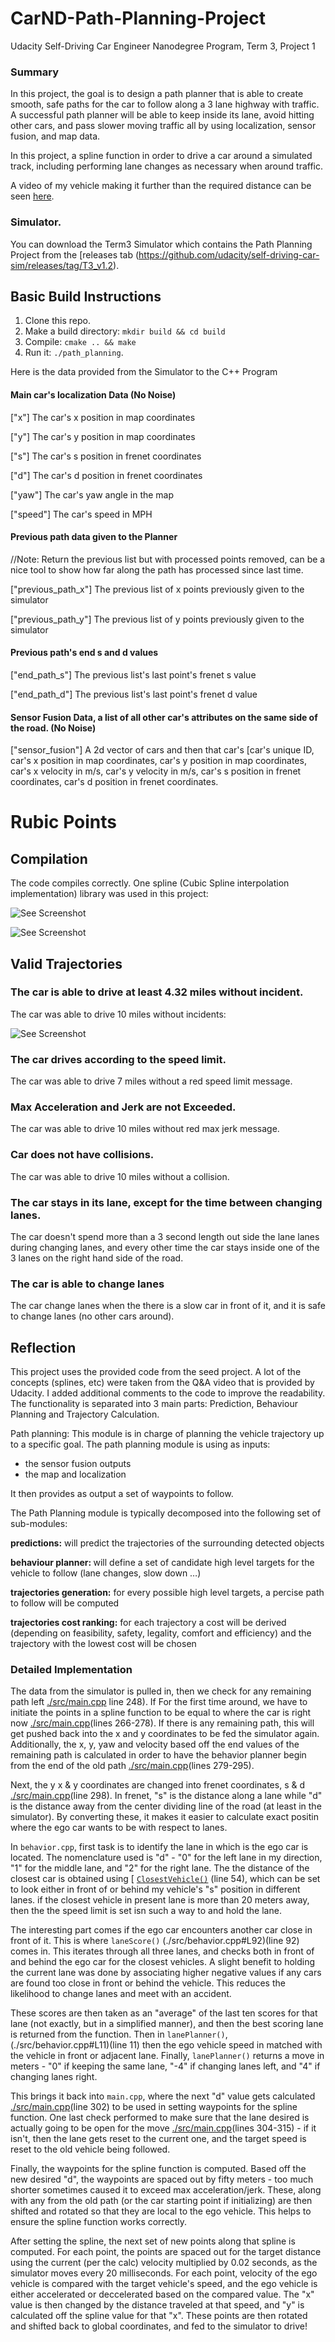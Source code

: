 # CarND-Path-Planning-Project
Udacity Self-Driving Car Engineer Nanodegree Program, Term 3, Project 1

### Summary

In this project, the goal is to design a path planner that is able to create smooth, safe paths for the car to follow along a 3 lane highway with traffic. A successful path planner will be able to keep inside its lane, avoid hitting other cars, and pass slower moving traffic all by using localization, sensor fusion, and map data.

In this project, a spline function in order to drive a car around a simulated track, including performing lane changes as necessary when around traffic.

A video of my vehicle making it further than the required distance can be seen [here](https://www.youtube.com/watch?v=???).



### Simulator.
You can download the Term3 Simulator which contains the Path Planning Project from the [releases tab (https://github.com/udacity/self-driving-car-sim/releases/tag/T3_v1.2).  


## Basic Build Instructions

1. Clone this repo.
2. Make a build directory: `mkdir build && cd build`
3. Compile: `cmake .. && make`
4. Run it: `./path_planning`.

Here is the data provided from the Simulator to the C++ Program

#### Main car's localization Data (No Noise)

["x"] The car's x position in map coordinates

["y"] The car's y position in map coordinates

["s"] The car's s position in frenet coordinates

["d"] The car's d position in frenet coordinates

["yaw"] The car's yaw angle in the map

["speed"] The car's speed in MPH

#### Previous path data given to the Planner

//Note: Return the previous list but with processed points removed, can be a nice tool to show how far along
the path has processed since last time. 

["previous_path_x"] The previous list of x points previously given to the simulator

["previous_path_y"] The previous list of y points previously given to the simulator

#### Previous path's end s and d values 

["end_path_s"] The previous list's last point's frenet s value

["end_path_d"] The previous list's last point's frenet d value

#### Sensor Fusion Data, a list of all other car's attributes on the same side of the road. (No Noise)

["sensor_fusion"] A 2d vector of cars and then that car's [car's unique ID, car's x position in map coordinates, car's y position in map coordinates, car's x velocity in m/s, car's y velocity in m/s, car's s position in frenet coordinates, car's d position in frenet coordinates. 

# Rubic Points
## Compilation
The code compiles correctly. One spline (Cubic Spline interpolation implementation) library was used in this project:

![See Screenshot](./images/cmake_screenshot.PNG)

![See Screenshot](./images/make_screenshot.PNG)

## Valid Trajectories
### The car is able to drive at least 4.32 miles without incident.
The car was able to drive 10 miles without incidents:

![See Screenshot](./images/7miles.png)


### The car drives according to the speed limit.
The car was able to drive 7 miles without a red speed limit message.

### Max Acceleration and Jerk are not Exceeded.
The car was able to drive 10 miles without red max jerk message.

### Car does not have collisions.
The car was able to drive 10 miles without a collision.

### The car stays in its lane, except for the time between changing lanes.
The car doesn't spend more than a 3 second length out side the lane lanes during changing lanes, and every other time the car stays inside one of the 3 lanes on the right hand side of the road.

### The car is able to change lanes
The car change lanes when the there is a slow car in front of it, and it is safe to change lanes (no other cars around).


## Reflection
This project uses the provided code from the seed project. A lot of the concepts (splines, etc) were taken from the Q&A video that is provided by Udacity. I added additional comments to the code to improve the readability. The functionality is separated into 3 main parts: Prediction, Behaviour Planning and Trajectory Calculation.

Path planning: This module is in charge of planning the vehicle trajectory up to a specific goal.
The path planning module is using as inputs:
- the sensor fusion outputs
- the map and localization

It then provides as output a set of waypoints to follow.

The Path Planning module is typically decomposed into the following set of sub-modules:

<B>predictions:</B> will predict the trajectories of the surrounding detected objects

<B> behaviour planner: </B> will define a set of candidate high level targets for the vehicle to follow (lane changes, slow down …)

<B> trajectories generation:</B> for every possible high level targets, a percise path to follow will be computed

<B> trajectories cost ranking:</B> for each trajectory a cost will be derived (depending on feasibility, safety, legality, comfort and efficiency) and the trajectory with the lowest cost will be chosen


### Detailed Implementation

The data from the simulator is pulled in, then we check for any remaining path left [./src/main.cpp](./src/main.cpp#L248) line 248). If For the first time around, we have to initiate the points in a spline function to be equal to where the car is right now [./src/main.cpp](./src/main.cpp#L266)(lines 266-278). If there is any remaining path, this will get pushed back into the x and y coordinates to be fed the simulator again. Additionally,  the x, y, yaw and velocity based off the end values of the remaining path is calculated in order to have the behavior planner begin from the end of the old path [./src/main.cpp](./src/main.cpp#L279)(lines 279-295).

Next, the y x & y coordinates are changed into frenet coordinates, s & d [./src/main.cpp](./src/main.cpp#L298)(line 298). In frenet, "s" is the distance along a lane while "d" is the distance away from the center dividing line of the road (at least in the simulator). By converting these, it makes it easier to calculate exact positin where the ego car wants to be with respect to lanes.

In `behavior.cpp`, first task is to identify the lane in which is the ego car is located. The nomenclature used is  "d" - "0" for the left lane in my direction, "1" for the middle lane, and "2" for the right lane. The the distance of the closest car is obtained using [ [`ClosestVehicle()`](./src/behavior.cpp#L54) (line 54), which can be set to look either in front of or behind my vehicle's "s" position in different lanes.  if the closest vehicle in present lane is more than 20 meters away, then the the speed limit is set isn such a way to and hold the lane.

The interesting part comes if the ego car encounters  another car close in front of it. This is where `laneScore()` (./src/behavior.cpp#L92)(line 92) comes in. This iterates through all three lanes, and checks both in front of and behind the ego car for the closest vehicles. A slight benefit to holding the current lane was done by associating higher negative values if any cars are found too close in front or behind the vehicle. This reduces the likelihood to change lanes and meet with an accident.

These scores are then taken as an "average" of the last ten scores for that lane (not exactly, but in a simplified manner), and then the best scoring lane is returned from the function. Then in `lanePlanner()`, (./src/behavior.cpp#L11)(line 11) then the ego vehicle speed in matched with the vehicle in front or adjacent lane. Finally, `lanePlanner()` returns a move in meters - "0" if keeping the same lane, "-4" if changing lanes left, and "4" if changing lanes right.

This brings it back into `main.cpp`, where the next "d" value gets calculated [./src/main.cpp](./src/main.cpp#L302)(line 302) to be used in setting waypoints for the spline function. One last check performed to make sure that the lane desired is actually going to be open for the move [./src/main.cpp](./src/main.cpp#L304)(lines 304-315) - if it isn't, then the lane gets reset to the current one, and the target speed is reset to the old vehicle being followed.

Finally, the waypoints for the spline function is computed. Based off the new desired "d",  the waypoints are spaced out by fifty meters - too much shorter sometimes caused it to exceed max acceleration/jerk. These, along with any from the old path (or the car starting point if initializing) are then shifted and rotated so that they are local to the ego vehicle. This helps to ensure the spline function works correctly.

After setting the spline, the next set of new points along that spline is computed. For each point, the points are spaced out for the target distance using the current (per the calc) velocity multiplied by 0.02 seconds, as the simulator moves every 20 milliseconds. For each point,  velocity of the ego vehicle is compared with the target vehicle's speed, and the ego vehicle is either accelerated or deccelerated based on the compared value. The "x" value is then changed by the distance traveled at that speed, and "y" is calculated off the spline value for that "x". These points are then rotated and shifted back to global coordinates, and fed to the simulator to drive!
